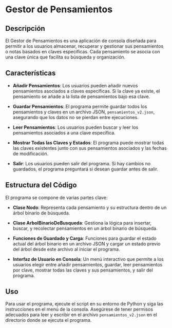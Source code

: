 
# Gestor de Pensamientos

## Descripción

El Gestor de Pensamientos es una aplicación de consola diseñada para permitir a los usuarios almacenar, recuperar y gestionar sus pensamientos o notas basados en claves específicas. Cada pensamiento se asocia con una clave única que facilita su búsqueda y organización.

## Características

- **Añadir Pensamientos**: Los usuarios pueden añadir nuevos pensamientos asociados a claves específicas. Si la clave ya existe, el pensamiento se añade a la lista de pensamientos bajo esa clave.

- **Guardar Pensamientos**: El programa permite guardar todos los pensamientos y claves en un archivo JSON, `pensamientos_v2.json`, asegurando que los datos no se pierdan entre ejecuciones.

- **Leer Pensamientos**: Los usuarios pueden buscar y leer los pensamientos asociados a una clave específica.

- **Mostrar Todas las Claves y Estados**: El programa puede mostrar todas las claves existentes junto con sus pensamientos asociados y las fechas de modificación.

- **Salir**: Los usuarios pueden salir del programa. Si hay cambios no guardados, el programa preguntará si desean guardar antes de salir.

## Estructura del Código

El programa se compone de varias partes clave:

- **Clase Nodo**: Representa cada pensamiento y su estructura dentro de un árbol binario de búsqueda.

- **Clase ArbolBinarioDeBusqueda**: Gestiona la lógica para insertar, buscar, y recolectar pensamientos en un árbol binario de búsqueda.

- **Funciones de Guardado y Carga**: Funciones para guardar el estado actual del árbol binario en un archivo JSON y cargar un estado previo del árbol desde este archivo al iniciar el programa.

- **Interfaz de Usuario en Consola**: Un menú interactivo que permite a los usuarios elegir entre añadir pensamientos, guardar, leer pensamientos por clave, mostrar todas las claves y sus pensamientos, y salir del programa.

## Uso

Para usar el programa, ejecute el script en su entorno de Python y siga las instrucciones en el menú de la consola. Asegúrese de tener permisos adecuados para leer y escribir en el archivo `pensamientos_v2.json` en el directorio donde se ejecuta el programa.

